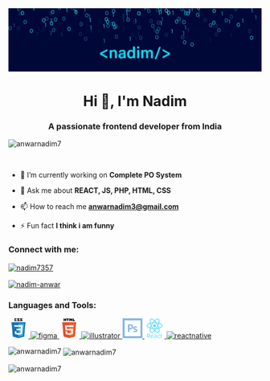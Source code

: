 <img src="https://github.com/anwarnadim7/anwarnadim7/blob/main/nadim.jpg">
<h1 align="center">Hi 👋, I'm Nadim</h1>
<h3 align="center">A passionate frontend developer from India</h3>

<p align="left"> <img src="https://komarev.com/ghpvc/?username=anwarnadim7&label=Profile%20views&color=0e75b6&style=flat" alt="anwarnadim7" /> </p>

<p align="left"> <a href="https://twitter.com/" target="blank"><img src="https://img.shields.io/twitter/follow/?logo=twitter&style=for-the-badge" alt="" /></a> </p>

- 🔭 I’m currently working on **Complete PO System**

- 💬 Ask me about **REACT, JS, PHP, HTML, CSS**

- 📫 How to reach me **anwarnadim3@gmail.com**

- ⚡ Fun fact **I think i am funny**

<h3 align="left">Connect with me:</h3>
<p align="left">
<a href="https://fb.com/nadim7357" target="blank"><img align="center" src="https://raw.githubusercontent.com/rahuldkjain/github-profile-readme-generator/master/src/images/icons/Social/facebook.svg" alt="nadim7357" height="30" width="40" /></a>
</p>
<p align="left">
<a href="https://www.linkedin.com/in/nadim-anwar/" target="blank"><img align="center" src="https://raw.githubusercontent.com/rahuldkjain/github-profile-readme-generator/master/src/images/icons/Social/linkedin.svg" alt="nadim-anwar" height="30" width="40" /></a>
</p>

<h3 align="left">Languages and Tools:</h3>
<p align="left"> <a href="https://www.w3schools.com/css/" target="_blank" rel="noreferrer"> <img src="https://raw.githubusercontent.com/devicons/devicon/master/icons/css3/css3-original-wordmark.svg" alt="css3" width="40" height="40"/> </a> <a href="https://www.figma.com/" target="_blank" rel="noreferrer"> <img src="https://www.vectorlogo.zone/logos/figma/figma-icon.svg" alt="figma" width="40" height="40"/> </a> <a href="https://www.w3.org/html/" target="_blank" rel="noreferrer"> <img src="https://raw.githubusercontent.com/devicons/devicon/master/icons/html5/html5-original-wordmark.svg" alt="html5" width="40" height="40"/> </a> <a href="https://www.adobe.com/in/products/illustrator.html" target="_blank" rel="noreferrer"> <img src="https://www.vectorlogo.zone/logos/adobe_illustrator/adobe_illustrator-icon.svg" alt="illustrator" width="40" height="40"/> </a> <a href="https://www.photoshop.com/en" target="_blank" rel="noreferrer"> <img src="https://raw.githubusercontent.com/devicons/devicon/master/icons/photoshop/photoshop-line.svg" alt="photoshop" width="40" height="40"/> </a> <a href="https://reactjs.org/" target="_blank" rel="noreferrer"> <img src="https://raw.githubusercontent.com/devicons/devicon/master/icons/react/react-original-wordmark.svg" alt="react" width="40" height="40"/> </a> <a href="https://reactnative.dev/" target="_blank" rel="noreferrer"> <img src="https://reactnative.dev/img/header_logo.svg" alt="reactnative" width="40" height="40"/> </a> </p>

<p><img align="left" src="https://github-readme-stats.vercel.app/api/top-langs?username=anwarnadim7&show_icons=true&locale=en&layout=compact" alt="anwarnadim7" /></p>

<p>&nbsp;<img align="center" src="https://github-readme-stats.vercel.app/api?username=anwarnadim7&show_icons=true&locale=en" alt="anwarnadim7" /></p>

<p><img align="center" src="https://github-readme-streak-stats.herokuapp.com/?user=anwarnadim7&" alt="anwarnadim7" /></p>
